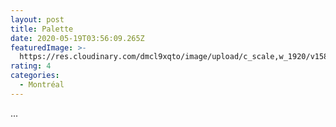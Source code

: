 ```yaml
---
layout: post
title: Palette
date: 2020-05-19T03:56:09.265Z
featuredImage: >-
  https://res.cloudinary.com/dmcl9xqto/image/upload/c_scale,w_1920/v1589860529/IMG_20200516_155945_zri7ok.jpg
rating: 4
categories:
  - Montréal
---
```

...
